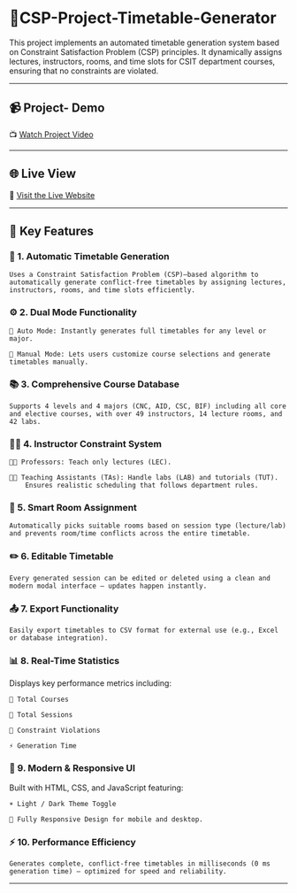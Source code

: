 # 📅CSP-Project-Timetable-Generator

This project implements an automated timetable generation system based on Constraint Satisfaction Problem (CSP) principles.
It dynamically assigns lectures, instructors, rooms, and time slots for CSIT department courses, ensuring that no constraints are violated.

---

## 📹 Project- Demo

📺 [Watch Project Video](https://drive.google.com/file/d/1rEBuxIbpwh7MOEHtP0Lw4YzkP06Nazee/view)

---

## 🌐 Live View

🔗 [Visit the Live Website](https://68fd1ce09d3a1c661b267d44--euphonious-blini-e8f175.netlify.app/)

---

## 🚀 Key Features

### 🧠 1. Automatic Timetable Generation

    Uses a Constraint Satisfaction Problem (CSP)–based algorithm to automatically generate conflict-free timetables by assigning lectures, instructors, rooms, and time slots efficiently.

### ⚙️ 2. Dual Mode Functionality

    🔹 Auto Mode: Instantly generates full timetables for any level or major.

    🔹 Manual Mode: Lets users customize course selections and generate timetables manually.

### 📚 3. Comprehensive Course Database

    Supports 4 levels and 4 majors (CNC, AID, CSC, BIF) including all core and elective courses, with over 49 instructors, 14 lecture rooms, and 42 labs.

### 👩‍🏫 4. Instructor Constraint System

    🧑‍🔬 Professors: Teach only lectures (LEC).

    👩‍💻 Teaching Assistants (TAs): Handle labs (LAB) and tutorials (TUT).
        Ensures realistic scheduling that follows department rules.

### 🏫 5. Smart Room Assignment

    Automatically picks suitable rooms based on session type (lecture/lab) and prevents room/time conflicts across the entire timetable.

### ✏️ 6. Editable Timetable

    Every generated session can be edited or deleted using a clean and modern modal interface — updates happen instantly.

### 📤 7. Export Functionality

    Easily export timetables to CSV format for external use (e.g., Excel or database integration).

### 📊 8. Real-Time Statistics

  Displays key performance metrics including:

    📘 Total Courses

    🧩 Total Sessions

    🚫 Constraint Violations

    ⚡ Generation Time

### 🌙 9. Modern & Responsive UI

  Built with HTML, CSS, and JavaScript featuring:

    ☀️ Light / Dark Theme Toggle

    📱 Fully Responsive Design for mobile and desktop.

### ⚡ 10. Performance Efficiency

    Generates complete, conflict-free timetables in milliseconds (0 ms generation time) — optimized for speed and reliability.
    
---






